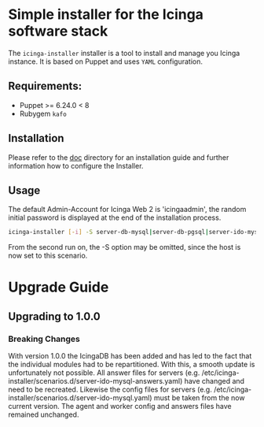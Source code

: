 # Simple installer for the Icinga software stack

The `icinga-installer` installer is a tool to install and manage you Icinga instance. It is based on Puppet and uses `YAML` configuration.

## Requirements:

 * Puppet >= 6.24.0 < 8
 * Rubygem `kafo`

## Installation

Please refer to the [doc](https://github.com/NETWAYS/icinga-installer/tree/main/doc) directory for an installation guide and further information how to configure the Installer.

## Usage

The default Admin-Account for Icinga Web 2 is 'icingaadmin', the random initial password is displayed at the end of the installation process.

```bash
icinga-installer [-i] -S server-db-mysql|server-db-pgsql|server-ido-mysql|server-ido-pgsql|worker|agent
```

From the second run on, the -S option may be omitted, since the host is now set to this scenario.

# Upgrade Guide

## Upgrading to 1.0.0

### Breaking Changes

With version 1.0.0 the IcingaDB has been added and has led to the fact that the individual modules had to be repartitioned. With this, a smooth update is unfortunately not possible. All answer files for servers (e.g. /etc/icinga-installer/scenarios.d/server-ido-mysql-answers.yaml) have changed and need to be recreated. Likewise the config files for servers (e.g. /etc/icinga-installer/scenarios.d/server-ido-mysql.yaml) must be taken from the now current version. The agent and worker config and answers files have remained unchanged.
